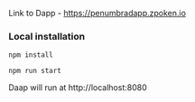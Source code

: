 Link to Dapp - https://penumbradapp.zpoken.io

### Local installation
`npm install `

`npm run start `

Daap will run at http://localhost:8080